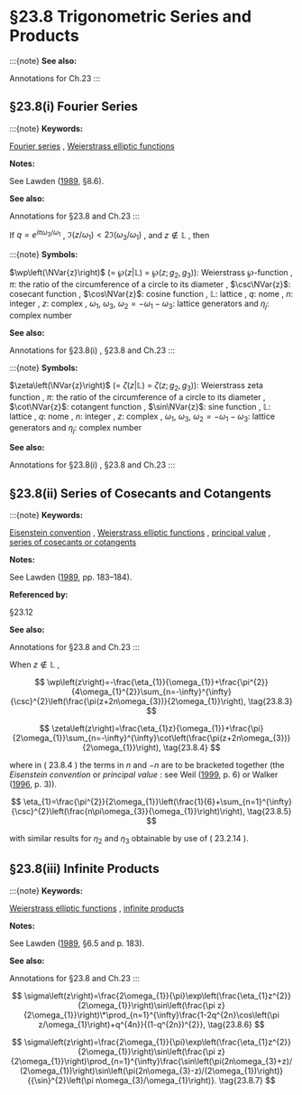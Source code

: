 # §23.8 Trigonometric Series and Products

:::{note}
**See also:**

Annotations for Ch.23
:::


## §23.8(i) Fourier Series

:::{note}
**Keywords:**

[Fourier series](http://dlmf.nist.gov/search/search?q=Fourier%20series) , [Weierstrass elliptic functions](http://dlmf.nist.gov/search/search?q=Weierstrass%20elliptic%20functions)

**Notes:**

See Lawden ([1989](./bib/L.html#bib1385 "Elliptic Functions and Applications"), §8.6).

**See also:**

Annotations for §23.8 and Ch.23
:::

If $q=e^{i\pi\omega_{3}/\omega_{1}}$ , $\Im\left(z/\omega_{1}\right)<2\Im\left(\omega_{3}/\omega_{1}\right)$ , and $z\notin\mathbb{L}$ , then

:::{note}
**Symbols:**

$\wp\left(\NVar{z}\right)$ (= $\wp\left(z|\mathbb{L}\right)$ = $\wp\left(z;g_{2},g_{3}\right)$): Weierstrass $\wp$-function , $\pi$: the ratio of the circumference of a circle to its diameter , $\csc\NVar{z}$: cosecant function , $\cos\NVar{z}$: cosine function , $\mathbb{L}$: lattice , $q$: nome , $n$: integer , $z$: complex , $\omega_{1}$, $\omega_{3}$, $\omega_{2}=-\omega_{1}-\omega_{3}$: lattice generators and $\eta_{j}$: complex number

**See also:**

Annotations for §23.8(i) , §23.8 and Ch.23
:::

:::{note}
**Symbols:**

$\zeta\left(\NVar{z}\right)$ (= $\zeta\left(z|\mathbb{L}\right)$ = $\zeta\left(z;g_{2},g_{3}\right)$): Weierstrass zeta function , $\pi$: the ratio of the circumference of a circle to its diameter , $\cot\NVar{z}$: cotangent function , $\sin\NVar{z}$: sine function , $\mathbb{L}$: lattice , $q$: nome , $n$: integer , $z$: complex , $\omega_{1}$, $\omega_{3}$, $\omega_{2}=-\omega_{1}-\omega_{3}$: lattice generators and $\eta_{j}$: complex number

**See also:**

Annotations for §23.8(i) , §23.8 and Ch.23
:::


## §23.8(ii) Series of Cosecants and Cotangents

:::{note}
**Keywords:**

[Eisenstein convention](http://dlmf.nist.gov/search/search?q=Eisenstein%20convention) , [Weierstrass elliptic functions](http://dlmf.nist.gov/search/search?q=Weierstrass%20elliptic%20functions) , [principal value](http://dlmf.nist.gov/search/search?q=principal%20value) , [series of cosecants or cotangents](http://dlmf.nist.gov/search/search?q=series%20of%20cosecants%20or%20cotangents)

**Notes:**

See Lawden ([1989](./bib/L.html#bib1385 "Elliptic Functions and Applications"), pp. 183–184).

**Referenced by:**

§23.12

**See also:**

Annotations for §23.8 and Ch.23
:::

When $z\notin\mathbb{L}$ ,


<a id="E3"></a>
$$
\wp\left(z\right)=-\frac{\eta_{1}}{\omega_{1}}+\frac{\pi^{2}}{4\omega_{1}^{2}}\sum_{n=-\infty}^{\infty}{\csc}^{2}\left(\frac{\pi(z+2n\omega_{3})}{2\omega_{1}}\right), \tag{23.8.3}
$$


<a id="E4"></a>
$$
\zeta\left(z\right)=\frac{\eta_{1}z}{\omega_{1}}+\frac{\pi}{2\omega_{1}}\sum_{n=-\infty}^{\infty}\cot\left(\frac{\pi(z+2n\omega_{3})}{2\omega_{1}}\right), \tag{23.8.4}
$$

where in ( 23.8.4 ) the terms in $n$ and $-n$ are to be bracketed together (the *Eisenstein convention* or *principal value* : see Weil ([1999](./bib/W.html#bib2387 "Elliptic Functions According to Eisenstein and Kronecker"), p. 6) or Walker ([1996](./bib/W.html#bib2359 "Elliptic Functions. A Constructive Approach"), p. 3)).


<a id="E5"></a>
$$
\eta_{1}=\frac{\pi^{2}}{2\omega_{1}}\left(\frac{1}{6}+\sum_{n=1}^{\infty}{\csc}^{2}\left(\frac{n\pi\omega_{3}}{\omega_{1}}\right)\right), \tag{23.8.5}
$$

with similar results for $\eta_{2}$ and $\eta_{3}$ obtainable by use of ( 23.2.14 ).


## §23.8(iii) Infinite Products

:::{note}
**Keywords:**

[Weierstrass elliptic functions](http://dlmf.nist.gov/search/search?q=Weierstrass%20elliptic%20functions) , [infinite products](http://dlmf.nist.gov/search/search?q=infinite%20products)

**Notes:**

See Lawden ([1989](./bib/L.html#bib1385 "Elliptic Functions and Applications"), §6.5 and p. 183).

**See also:**

Annotations for §23.8 and Ch.23
:::


<a id="E6"></a>
$$
\sigma\left(z\right)=\frac{2\omega_{1}}{\pi}\exp\left(\frac{\eta_{1}z^{2}}{2\omega_{1}}\right)\sin\left(\frac{\pi z}{2\omega_{1}}\right)\*\prod_{n=1}^{\infty}\frac{1-2q^{2n}\cos\left(\pi z/\omega_{1}\right)+q^{4n}}{(1-q^{2n})^{2}}, \tag{23.8.6}
$$


<a id="E7"></a>
$$
\sigma\left(z\right)=\frac{2\omega_{1}}{\pi}\exp\left(\frac{\eta_{1}z^{2}}{2\omega_{1}}\right)\sin\left(\frac{\pi z}{2\omega_{1}}\right)\prod_{n=1}^{\infty}\frac{\sin\left(\pi(2n\omega_{3}+z)/(2\omega_{1})\right)\sin\left(\pi(2n\omega_{3}-z)/(2\omega_{1})\right)}{{\sin}^{2}\left(\pi n\omega_{3}/\omega_{1}\right)}. \tag{23.8.7}
$$
